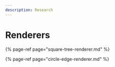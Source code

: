 ```yaml
---
description: Research
---
```


# Renderers

{% page-ref page="square-tree-renderer.md" %}

{% page-ref page="circle-edge-renderer.md" %}



